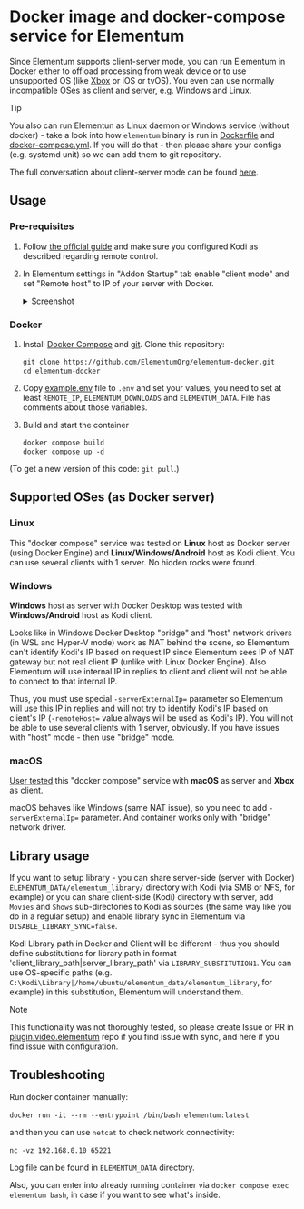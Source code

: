 # Docker image and docker-compose service for Elementum

Since Elementum supports client-server mode, you can run Elementum in Docker either to offload processing from weak device or to use unsupported OS (like [Xbox](https://github.com/elgatito/plugin.video.elementum/issues/1117) or iOS or tvOS). You even can use normally incompatible OSes as client and server, e.g. Windows and Linux.

> [!TIP]
> You also can run Elementun as Linux daemon or Windows service (without docker) - take a look into how `elementum` binary is run in [Dockerfile](Dockerfile) and [docker-compose.yml](docker-compose.yml). If you will do that - then please share your configs (e.g. systemd unit) so we can add them to git repository.

The full conversation about client-server mode can be found [here](https://github.com/elgatito/plugin.video.elementum/issues/2).

## Usage

### Pre-requisites

1. Follow [the official guide](https://elementum.surge.sh/getting-started/installation/) and make sure you configured Kodi as described regarding remote control.

2. In Elementum settings in "Addon Startup" tab enable "client mode" and set "Remote host" to IP of your server with Docker.
    <details>
    <summary>Screenshot</summary>

    ![image](client_mode.png)

    </details>

### Docker

1. Install [Docker Compose](https://docs.docker.com/compose/install/) and [git](https://git-scm.com/downloads). Clone this repository:

    ``` shell
    git clone https://github.com/ElementumOrg/elementum-docker.git
    cd elementum-docker
    ```

2. Copy [example.env](example.env) file to `.env` and set your values, you need to set at least `REMOTE_IP`, `ELEMENTUM_DOWNLOADS` and `ELEMENTUM_DATA`. File has comments about those variables.

3. Build and start the container

    ``` shell
    docker compose build
    docker compose up -d
    ```

(To get a new version of this code: `git pull`.)

## Supported OSes (as Docker server)

### Linux
This "docker compose" service was tested on **Linux** host as Docker server (using Docker Engine) and **Linux/Windows/Android** host as Kodi client.
You can use several clients with 1 server. No hidden rocks were found.

### Windows

**Windows** host as server with Docker Desktop was tested with **Windows/Android** host as Kodi client.

Looks like in Windows Docker Desktop "bridge" and "host" network drivers (in WSL and Hyper-V mode) work as NAT behind the scene, so Elementum can't identify Kodi's IP based on request IP since Elementum sees IP of NAT gateway but not real client IP (unlike with Linux Docker Engine). Also Elementum will use internal IP in replies to client and client will not be able to connect to that internal IP.

Thus, you must use special `-serverExternalIp=` parameter so Elementum will use this IP in replies and will not try to identify Kodi's IP based on client's IP (`-remoteHost=` value always will be used as Kodi's IP). You will not be able to use several clients with 1 server, obviously. If you have issues with "host" mode - then use "bridge" mode.

### macOS
[User tested](https://github.com/elgatito/plugin.video.elementum/issues/1117#issuecomment-2875906706) this "docker compose" service with **macOS** as server and **Xbox** as client.

macOS behaves like Windows (same NAT issue), so you need to add `-serverExternalIp=` parameter. And container works only with "bridge" network driver.

## Library usage

If you want to setup library - you can share server-side (server with Docker) `ELEMENTUM_DATA/elementum_library/` directory with Kodi (via SMB or NFS, for example) or you can share client-side (Kodi) directory with server, add `Movies` and `Shows` sub-directories to Kodi as sources (the same way like you do in a regular setup) and enable library sync in Elementum via `DISABLE_LIBRARY_SYNC=false`.

Kodi Library path in Docker and Client will be different - thus you should define substitutions for library path in format 'client_library_path|server_library_path' via `LIBRARY_SUBSTITUTION1`. You can use OS-specific paths (e.g. `C:\Kodi\Library|/home/ubuntu/elementum_data/elementum_library`, for example) in this substitution, Elementum will understand them.

> [!NOTE]
> This functionality was not thoroughly tested, so please create Issue or PR in [plugin.video.elementum](https://github.com/elgatito/plugin.video.elementum) repo if you find issue with sync, and here if you find issue with configuration.

## Troubleshooting

Run docker container manually:

`docker run -it --rm --entrypoint /bin/bash elementum:latest`

and then you can use `netcat` to check network connectivity:

`nc -vz 192.168.0.10 65221`

Log file can be found in `ELEMENTUM_DATA` directory.

Also, you can enter into already running container via `docker compose exec elementum bash`, in case if you want to see what's inside.
